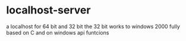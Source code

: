 # localhost-server
a localhost for 64 bit and 32 bit the 32 bit works to windows 2000 fully based on C and on windows api funtcions
